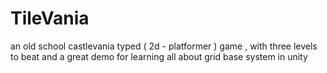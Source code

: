# TileVania
an old school castlevania typed ( 2d - platformer ) game , with three levels to beat and a great demo for learning all about grid base system in unity
